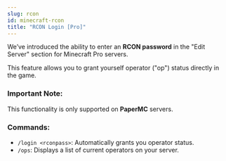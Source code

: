 ```yaml
---
slug: rcon
id: minecraft-rcon
title: "RCON Login [Pro]"
---
```


We’ve introduced the ability to enter an **RCON password** in the "Edit Server" section for Minecraft Pro servers. 

This feature allows you to grant yourself operator ("op") status directly in the game.

### Important Note:
This functionality is only supported on **PaperMC** servers.

### Commands:
- `/login <rconpass>`: Automatically grants you operator status.
- `/ops`: Displays a list of current operators on your server.
